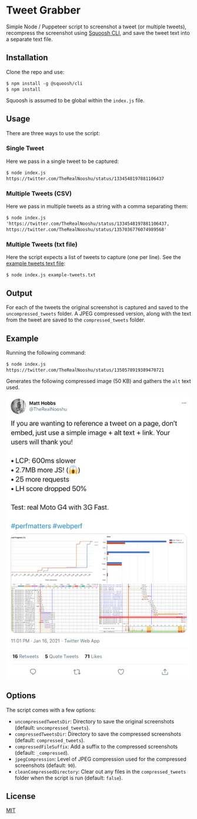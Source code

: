 # Tweet Grabber

Simple Node / Puppeteer script to screenshot a tweet (or multiple tweets), recompress the screenshot using [Squoosh CLI](https://github.com/GoogleChromeLabs/squoosh/tree/dev/cli), and save the tweet text into a separate text file.

## Installation
Clone the repo and use:

```
$ npm install -g @squoosh/cli
$ npm install
```

Squoosh is assumed to be global within the `index.js` file.

## Usage
There are three ways to use the script:

### Single Tweet
Here we pass in a single tweet to be captured:

```
$ node index.js https://twitter.com/TheRealNooshu/status/1334548197881106437
```

### Multiple Tweets (CSV)
Here we pass in multiple tweets as a string with a comma separating them:

```
$ node index.js 'https://twitter.com/TheRealNooshu/status/1334548197881106437, https://twitter.com/TheRealNooshu/status/1357036776074989568'
```

### Multiple Tweets (txt file)
Here the script expects a list of tweets to capture (one per line). See the [example tweets text file](example-tweets.txt):

```
$ node index.js example-tweets.txt
```

## Output
For each of the tweets the original screenshot is captured and saved to the `uncompressed_tweets` folder. A JPEG compressed version, along with the text from the tweet are saved to the `compressed_tweets` folder.

## Example
Running the following command:
```
$ node index.js https://twitter.com/TheRealNooshu/status/1350578919389470721
```

Generates the following compressed image (50 KB) and gathers the `alt` text used.

![If you are wanting to reference a tweet on a page, don't embed, just use a simple image + alt text + link. Your users will thank you! • LCP: 600ms slower • 2.7MB more JS! () • 25 more requests • LH score dropped 50% Test: real Moto G4 with 3G Fast. #perfmatters #webperf - 11:01 PM · Jan 16, 2021](public/images/1350578919389470721_compressed.jpg)

## Options
The script comes with a few options:
* `uncompressedTweetsDir`: Directory to save the original screenshots (default: `uncompressed_tweets`).
* `compressedTweetsDir`: Directory to save the compressed screenshots (default: `compressed_tweets`).
* `compressedFileSuffix`: Add a suffix to the compressed screenshots (default: `_compressed`).
* `jpegCompression`: Level of JPEG compression used for the compressed screenshots (default: `90`).
* `cleanCompressedDirectory`: Clear out any files in the `compressed_tweets` folder when the script is run (default: `false`).

## License

[MIT](LICENSE)
